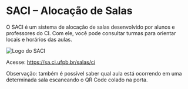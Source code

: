 # SACI – Alocação de Salas

O SACI é um sistema de alocação de salas desenvolvido por alunos e professores do CI. Com ele, você pode consultar turmas para orientar locais e horários das aulas.

![Logo do SACI](https://sa.ci.ufpb.br/img/logo.647d6322.png)

Acesse: https://sa.ci.ufpb.br/salas/ci

Observação: também é possível saber qual aula está ocorrendo em uma determinada sala escaneando o QR Code colado na porta.